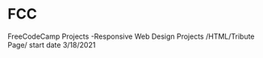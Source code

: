 # FCC
FreeCodeCamp Projects
    -Responsive Web Design Projects
        /HTML/Tribute Page/ start date 3/18/2021